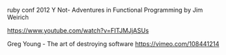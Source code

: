 ruby conf 2012 
Y Not- Adventures in Functional Programming by Jim Weirich

https://www.youtube.com/watch?v=FITJMJjASUs

Greg Young - The art of destroying software
https://vimeo.com/108441214
